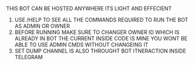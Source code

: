 THIS BOT CAN BE HOSTED ANYWHERE ITS LIGHT AND EFFECIENT 
1) USE /HELP TO SEE ALL THE COMMANDS REQUIRED TO RUN THE BOT AS ADMIN OR OWNER
2) BEFORE RUNNING MAKE SURE TO CHANGER OWNER ID WHICH IS ALREADY IN BOT THE CURRENT INSIDE CODE IS MINE YOU WONT BE ABLE TO USE ADMIN CMDS WITHOUT CHANGEING IT
3) SET DUMP CHANNEL IS ALSO THROUGHT BOT ITNERACTION INSIDE TELEGRAM

   
